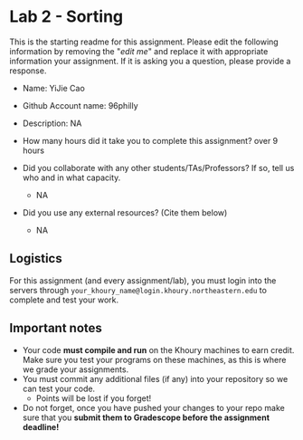# Lab 2 - Sorting

This is the starting readme for this assignment.  Please edit the following information by removing the "*edit me*" and replace it with appropriate information your assignment. If it is asking you a question, please provide a response.

- Name: YiJie Cao
- Github Account name: 96philly 
- Description: NA

- How many hours did it take you to complete this assignment? over 9 hours

- Did you collaborate with any other students/TAs/Professors? If so, tell us who and in what capacity.
  - NA

- Did you use any external resources? (Cite them below)
  - NA


## Logistics

For this assignment (and every assignment/lab), you must login into the servers through `your_khoury_name@login.khoury.northeastern.edu` to complete and test your work. 

## Important notes

* Your code **must compile and run** on the Khoury machines to earn credit. Make sure you test your programs on these machines, as this is where we grade your assignments.
* You must commit any additional files (if any) into your repository so we can test your code.
  * Points will be lost if you forget!
* Do not forget, once you have pushed your changes to your repo make sure that you **submit them to Gradescope before the assignment deadline!**

